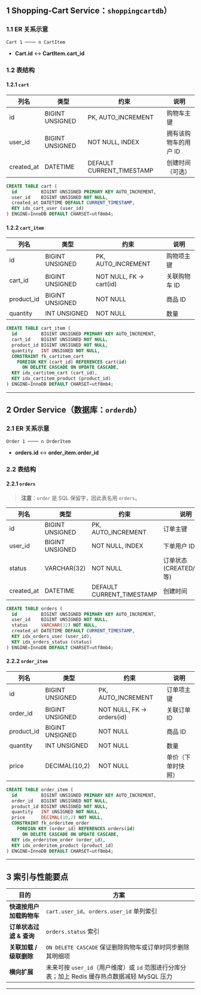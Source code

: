 ## 1 Shopping‑Cart Service：`shoppingcartdb`）

### 1.1 ER 关系示意

```
Cart 1 ──── n CartItem
```

- **Cart.id** ↔ **CartItem.cart_id**

### 1.2 表结构

#### 1.2.1 `cart`

| 列名       | 类型            | 约束                      | 说明                  |
| ---------- | --------------- | ------------------------- | --------------------- |
| id         | BIGINT UNSIGNED | PK, AUTO_INCREMENT        | 购物车主键            |
| user_id    | BIGINT UNSIGNED | NOT NULL, INDEX           | 拥有该购物车的用户 ID |
| created_at | DATETIME        | DEFAULT CURRENT_TIMESTAMP | 创建时间（可选）      |

```sql
CREATE TABLE cart (
  id         BIGINT UNSIGNED PRIMARY KEY AUTO_INCREMENT,
  user_id    BIGINT UNSIGNED NOT NULL,
  created_at DATETIME DEFAULT CURRENT_TIMESTAMP,
  KEY idx_cart_user (user_id)
) ENGINE=InnoDB DEFAULT CHARSET=utf8mb4;
```

#### 1.2.2 `cart_item`

| 列名       | 类型            | 约束                    | 说明          |
| ---------- | --------------- | ----------------------- | ------------- |
| id         | BIGINT UNSIGNED | PK, AUTO_INCREMENT      | 购物项主键    |
| cart_id    | BIGINT UNSIGNED | NOT NULL, FK → cart(id) | 关联购物车 ID |
| product_id | BIGINT UNSIGNED | NOT NULL                | 商品 ID       |
| quantity   | INT UNSIGNED    | NOT NULL                | 数量          |

```sql
CREATE TABLE cart_item (
  id         BIGINT UNSIGNED PRIMARY KEY AUTO_INCREMENT,
  cart_id    BIGINT UNSIGNED NOT NULL,
  product_id BIGINT UNSIGNED NOT NULL,
  quantity   INT UNSIGNED NOT NULL,
  CONSTRAINT fk_cartitem_cart
    FOREIGN KEY (cart_id) REFERENCES cart(id)
      ON DELETE CASCADE ON UPDATE CASCADE,
  KEY idx_cartitem_cart (cart_id),
  KEY idx_cartitem_product (product_id)
) ENGINE=InnoDB DEFAULT CHARSET=utf8mb4;
```

------

## 2 Order Service（数据库：`orderdb`）

### 2.1 ER 关系示意

```
Order 1 ──── n OrderItem
```

- **orders.id** ↔ **order_item.order_id**

### 2.2 表结构

#### 2.2.1 `orders`

> **注意**：`order` 是 SQL 保留字，因此表名用 `orders`。

| 列名       | 类型            | 约束                      | 说明                       |
| ---------- | --------------- | ------------------------- | -------------------------- |
| id         | BIGINT UNSIGNED | PK, AUTO_INCREMENT        | 订单主键                   |
| user_id    | BIGINT UNSIGNED | NOT NULL, INDEX           | 下单用户 ID                |
| status     | VARCHAR(32)     | NOT NULL                  | 订单状态 (CREATED/PAID 等) |
| created_at | DATETIME        | DEFAULT CURRENT_TIMESTAMP | 创建时间                   |

```sql
CREATE TABLE orders (
  id         BIGINT UNSIGNED PRIMARY KEY AUTO_INCREMENT,
  user_id    BIGINT UNSIGNED NOT NULL,
  status     VARCHAR(32) NOT NULL,
  created_at DATETIME DEFAULT CURRENT_TIMESTAMP,
  KEY idx_orders_user (user_id),
  KEY idx_orders_status (status)
) ENGINE=InnoDB DEFAULT CHARSET=utf8mb4;
```

#### 2.2.2 `order_item`

| 列名       | 类型            | 约束                      | 说明               |
| ---------- | --------------- | ------------------------- | ------------------ |
| id         | BIGINT UNSIGNED | PK, AUTO_INCREMENT        | 订单项主键         |
| order_id   | BIGINT UNSIGNED | NOT NULL, FK → orders(id) | 关联订单 ID        |
| product_id | BIGINT UNSIGNED | NOT NULL                  | 商品 ID            |
| quantity   | INT UNSIGNED    | NOT NULL                  | 数量               |
| price      | DECIMAL(10,2)   | NOT NULL                  | 单价（下单时快照） |

```sql
CREATE TABLE order_item (
  id         BIGINT UNSIGNED PRIMARY KEY AUTO_INCREMENT,
  order_id   BIGINT UNSIGNED NOT NULL,
  product_id BIGINT UNSIGNED NOT NULL,
  quantity   INT UNSIGNED NOT NULL,
  price      DECIMAL(10,2) NOT NULL,
  CONSTRAINT fk_orderitem_order
    FOREIGN KEY (order_id) REFERENCES orders(id)
      ON DELETE CASCADE ON UPDATE CASCADE,
  KEY idx_orderitem_order (order_id),
  KEY idx_orderitem_product (product_id)
) ENGINE=InnoDB DEFAULT CHARSET=utf8mb4;
```

------

## 3 索引与性能要点

| 目的                     | 方案                                                         |
| ------------------------ | ------------------------------------------------------------ |
| **快速按用户加载购物车** | `cart.user_id`、`orders.user_id` 单列索引                    |
| **订单状态过滤 & 查询**  | `orders.status` 索引                                         |
| **关联加载 / 级联删除**  | `ON DELETE CASCADE` 保证删除购物车或订单时同步删除其明细项   |
| **横向扩展**             | 未来可按 `user_id`（用户维度）或 `id` 范围进行分库分表；加上 Redis 缓存热点数据减轻 MySQL 压力 |

------

